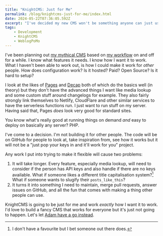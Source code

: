```yaml
---
title: "KnightCMS: Just for Me"
permalink: /blog/knightcms-just-for-me/index.html
date: 2024-05-22T07:36:05.592Z
excerpt: "I've decided my new CMS won't be something anyone can just use out the box"
tags:
    - Development
    - KnightCMS
    - WeblogPoMo
---
```


I've been planning out [my mythical CMS](https://rknight.me/blog/my-perfect-cms/) based on [my workflow](https://rknight.me/blog/my-blogging-workflow/) on and off for a while. I know what features it needs. I know how I want it to work. What I haven't been able to work out, is how I could make it work for _other_ people. How does configuration work? Is it hosted? Paid? Open Source? Is it hard to setup?

I look at the likes of [Pages](https://pagescms.org) and [Decap](https://decapcms.org) both of which do the basics well (in theory) but they don't have the advanced things I want like media lookup and some custom stuff around changelogs for example. They also fairly strongly link themselves to Netlify, CloudFlare and other similar services to have the serverless functions run. I just want to run stuff on my server. Having said that, Pages _does_ look very good for standard sites.

You know what's really good at running things on demand _and_ easy to deploy on basically any server? PHP.

I've come to a decision. I'm not building it for other people. The code will be on GitHub for people to look at, take inspiration from, see how it works but it will not be a "just pop your keys in and it'll work for you" project.

Any work I put into trying to make it flexible will cause two problems:

1. It will take longer. Every feature, especially media lookup, will need to consider if the person has API keys and also handle if there are no keys available. What if someone likes a different title capitalisation system?[^1] What if someone wants to slugify their `posts_like_this`?
2. It turns it into something I need to maintain, merge pull requests, answer issues on GitHub, and all the fun that comes with making a thing other people can use.

KnightCMS is going to be just for me and work _exactly_ how I want it to work. I'd love to build a fancy CMS that works for everyone but it's just not going to happen. Let's let [Adam have a go instead](https://neato.pub).

[^1]: I don't have a favourite but I bet someone out there does.